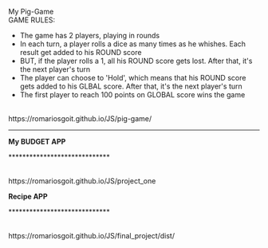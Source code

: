 My Pig-Game 
</br>
GAME RULES:
- The game has 2 players, playing in rounds</br>
- In each turn, a player rolls a dice as many times as he whishes. Each result get added to his ROUND score</br>
- BUT, if the player rolls a 1, all his ROUND score gets lost. After that, it's the next player's turn</br>
- The player can choose to 'Hold', which means that his ROUND score gets added to his GLBAL score. After that, it's the next player's turn</br>
- The first player to reach 100 points on GLOBAL score wins the game</br>
</br>
https://romariosgoit.github.io/JS/pig-game/
</br>

<hr>

<strong>My BUDGET APP</strong>
</br>
<p>*****************************</p>
</br>
https://romariosgoit.github.io/JS/project_one



<strong>Recipe APP</strong>
</br>
<p>*****************************</p>
</br>
https://romariosgoit.github.io/JS/final_project/dist/
